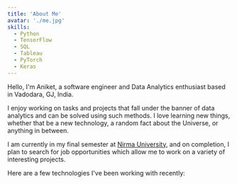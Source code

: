 ```yaml
---
title: 'About Me'
avatar: './me.jpg'
skills:
  - Python
  - TensorFlow
  - SQL
  - Tableau
  - PyTorch
  - Keras
---
```


Hello, I'm Aniket, a software engineer and Data Analytics enthusiast based in Vadodara, GJ, India.

I enjoy working on tasks and projects that fall under the banner of data analytics and can be solved using such methods. I love learning new things, whether that be a new technology, a random fact about the Universe, or anything in between.

I am currently in my final semester at [Nirma University](https://www.nirmauni.ac.in), and on completion, I plan to search for job opportunities which allow me to work on a variety of interesting projects.

Here are a few technologies I've been working with recently:
